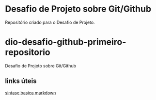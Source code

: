 # Desafio de Projeto sobre Git/Github
Repositório criado para o Desafio de Projeto.
# dio-desafio-github-primeiro-repositorio
Desafio de Projeto sobre Git/Github


## links úteis
[sintase basica markdown](https://www.markdownguide.org/basic-syntax/)
